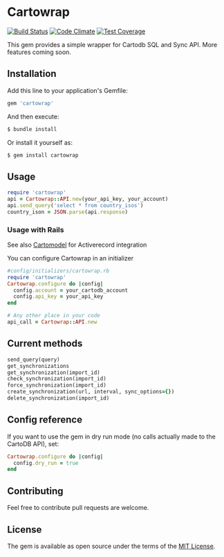 # Cartowrap

[![Build Status](https://travis-ci.org/Vizzuality/cartowrap.svg?branch=master)](https://travis-ci.org/Vizzuality/cartowrap)
[![Code Climate](https://codeclimate.com/github/Vizzuality/cartowrap/badges/gpa.svg)](https://codeclimate.com/github/Vizzuality/cartowrap)
[![Test Coverage](https://codeclimate.com/github/Vizzuality/cartowrap/badges/coverage.svg)](https://codeclimate.com/github/Vizzuality/cartowrap/coverage)

This gem provides a simple wrapper for Cartodb SQL and Sync API. More features coming soon.

## Installation
Add this line to your application's Gemfile:

```ruby
gem 'cartowrap'
```

And then execute:
```bash
$ bundle install
```

Or install it yourself as:
```bash
$ gem install cartowrap
```

## Usage

```ruby
require 'cartowrap'
api = Cartowrap::API.new(your_api_key, your_account)
api.send_query('select * from country_isos')
country_ison = JSON.parse(api.response)
```

### Usage with Rails

See also [Cartomodel](https://github.com/Vizzuality/cartomodel) for Activerecord integration

You can configure Cartowrap in an initializer
```ruby
#config/initializers/cartowrap.rb
require 'cartowrap'
Cartowrap.configure do |config|
  config.account = your_cartodb_account
  config.api_key = your_api_key
end

# Any other place in your code 
api_call = Cartowrap::API.new
```

## Current methods

```ruby
send_query(query)
get_synchronizations
get_synchronization(import_id)
check_synchronization(import_id)
force_synchronization(import_id)
create_synchronization(url, interval, sync_options={})
delete_synchronization(import_id)
```

## Config reference

If you want to use the gem in dry run mode (no calls actually made to the CartoDB API), set:

```ruby
Cartowrap.configure do |config|
  config.dry_run = true
end
```

## Contributing
Feel free to contribute pull requests are welcome.

## License
The gem is available as open source under the terms of the [MIT License](http://opensource.org/licenses/MIT).
